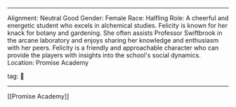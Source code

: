 
---
Alignment: Neutral Good
Gender: Female
Race: Halfling
Role: A cheerful and energetic student who excels in alchemical studies. Felicity is known for her knack for botany and gardening. She often assists Professor Swiftbrook in the arcane laboratory and enjoys sharing her knowledge and enthusiasm with her peers. Felicity is a friendly and approachable character who can provide the players with insights into the school's social dynamics.
Location: Promise Academy

tag: 👤️

---

[[Promise Academy]]